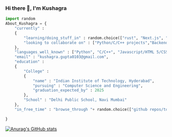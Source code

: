 ### Hi there 👋, I'm Kushagra

```py
import random
About_Kushagra = {
    "currently" : 
    {
        "learning/doing_stuff_in" : random.choice(["rust", "Next.js", "Hugo"]),
        "looking to collaborate on" : ["Python/C/C++ projects","Backend/Frontend for websites"]
    },
    "languages_well_known" : ["Python", "C/C++", "Javascript/HTML 5/CSS"],
    "email" : "kushagra.gupta0103@gmail.com",
    "education" : 
    {
        "College" : 
        {
            "name" : "Indian Institute of Technology, Hyderabad",
            "pursuing" : "Computer Science and Engineering",
            "graduation_expected_by" : 2025
        },
        "School" : "Delhi Public School, Navi Mumbai"
    },
    "in_free_time" : "browse_through "+ random.choice(["github repos/topics","reddit :)","trending tech stuff","football/cricket news","general news"])
    
}
```

<!-- **MistyRavager/MistyRavager** is a ✨ _special_ ✨ repository because its `README.md` (this file) appears on your GitHub profile. -->


[![Anurag's GitHub stats](https://github-readme-stats.vercel.app/api?username=MistyRavager&count_private=true&show_icons=true&theme=radical&hide_rank=false&include_all_commits=true)](https://github.com/anuraghazra/github-readme-stats) 


<!-- <p align="center" > <a align="center" href="https://github.com/ryo-ma/github-profile-trophy"><img align="center"  src="https://github-profile-trophy.vercel.app/?username=MistyRavager&theme=dracula&title=Stars,Commit,Issues,Repositories,PullRequest&row=2&column=3" alt="MistyRavager" /></a> </p> -->





<!-- <p  align="center"><img align="center" src="https://github-readme-streak-stats.herokuapp.com/?user=MistyRavager&theme=dark" alt="MistyRavager" /></p>  -->


<!--   <p align="center"><img align="" src="https://github-readme-stats.vercel.app/api/top-langs?username=MistyRavager&show_icons=true&locale=en&layout=compact&hide=php&theme=nightowl" alt="Mistyravager" /></p> -->
  
<!-- ------------------- -->


<!-- [![Ashutosh's github activity graph](https://github-readme-activity-graph.cyclic.app/graph?username=MistyRavager&bg_color=000000&color=b59bfd&line=d256ca&point=f7abee&area=true&hide_border=true)](https://github.com/ashutosh00710/github-readme-activity-graph) -->

<!-- [![GitHub Streak](https://streak-stats.demolab.com?user=MistyRavager)](https://git.io/streak-stats) -->
